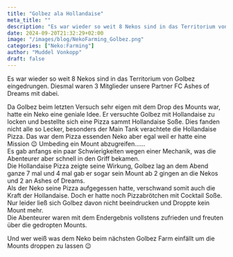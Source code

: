 ```yaml
---
title: "Golbez ala Hollandaise"
meta_title: ""
description: "Es war wieder so weit 8 Nekos sind in das Territorium von Golbez eingedrungen. Diesmal waren 3 Mitglieder unsere Partner FC Ashes of Dreams mit dabei."
date: 2024-09-20T21:32:29+02:00
image: "/images/blog/NekoFarming_Golbez.png"
categories: ["Neko:Farming"]
author: "Muddel Vonkopp"
draft: false
---
```


Es war wieder so weit 8 Nekos sind in das Territorium von Golbez eingedrungen. Diesmal waren 3 Mitglieder unsere Partner FC Ashes of Dreams mit dabei.

Da Golbez beim letzten Versuch sehr eigen mit dem Drop des Mounts war, hatte ein Neko eine geniale Idee. Er versuchte Golbez mit Hollandaise zu locken und bestellte sich eine Pizza sammt Hollandaise Soße. Dies fanden nicht alle so Lecker, besonders der Main Tank verachtete die Hollandaise Pizza. Das war dem Pizza essenden Neko aber egal weil er hatte eine Mission 😉 Umbeding ein Mount abzugreifen......  
Es gab anfangs ein paar Schwierigkeiten wegen einer Mechanik, was die Abenteurer aber schnell in den Griff bekamen.  
Die Hollandaise Pizza zeigte seine Wirkung, Golbez lag an dem Abend ganze 7 mal und 4 mal gab er sogar sein Mount ab 2 gingen an die Nekos und 2 an Ashes of Dreams.  
Als der Neko seine Pizza aufgegessen hatte, verschwand somit auch die Kraft der Hollandaise. Doch er hatte noch Pizzabrötchen mit Cocktail Soße.  
Nur leider ließ sich Golbez davon nicht beeindrucken und Droppte kein Mount mehr.  
Die Abenteurer waren mit dem Endergebnis vollstens zufrieden und freuten über die gedropten Mounts.

Und wer weiß was dem Neko beim nächsten Golbez Farm einfällt um die Mounts droppen zu lassen 😉